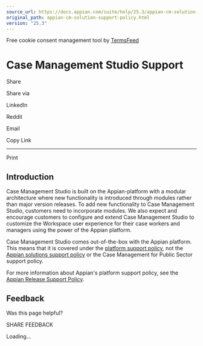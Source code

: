 ```yaml
---
source_url: https://docs.appian.com/suite/help/25.3/appian-cm-solution-support-policy.html
original_path: appian-cm-solution-support-policy.html
version: "25.3"
---
```


Free cookie consent management tool by [TermsFeed](https://www.termsfeed.com/)

# Case Management Studio Support

Share

Share via

LinkedIn

Reddit

Email

Copy Link

* * *

Print

## Introduction

Case Management Studio is built on the Appian-platform with a modular architecture where new functionality is introduced through modules rather than major version releases. To add new functionality to Case Management Studio, customers need to incorporate modules. We also expect and encourage customers to configure and extend Case Management Studio to customize the Workspace user experience for their case workers and managers using the power of the Appian platform.

Case Management Studio comes out-of-the-box with the Appian platform. This means that it is covered under the [platform support policy](Product_Release_History.html), not the [Appian solutions support policy](Appian_Solutions_and_Documentation_Support_Guide.html) or the Case Management for Public Sector support policy.

For more information about Appian's platform support policy, see the [Appian Release Support Policy](Product_Release_History.html).

## Feedback

Was this page helpful?

SHARE FEEDBACK

Loading...